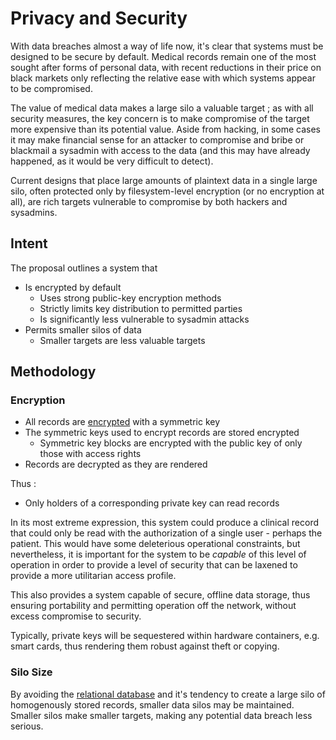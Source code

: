 # Privacy and Security

With data breaches almost a way of life now, it's clear that systems must be
designed to be secure by default. Medical records remain one of the most sought
after forms of personal data, with recent reductions in their price on black
markets only reflecting the relative ease with which systems appear to be
compromised.

The value of medical data makes a large silo a valuable target ; as with all
security measures, the key concern is to make compromise of the target more
expensive than its potential value. Aside from hacking, in some cases it may
make financial sense for an attacker to compromise and bribe or blackmail a 
sysadmin with access to the data (and this may have already happened, as it
would be very difficult to detect).

Current designs that place large amounts of plaintext data in a single large
silo, often protected only by filesystem-level encryption (or no encryption at
all), are rich targets vulnerable to compromise by both hackers and sysadmins.

## Intent

The proposal outlines a system that

* Is encrypted by default
  * Uses strong public-key encryption methods
  * Strictly limits key distribution to permitted parties
  * Is significantly less vulnerable to sysadmin attacks
* Permits smaller silos of data
  * Smaller targets are less valuable targets
  
## Methodology

### Encryption

* All records are [encrypted](encryption.md) with a symmetric key
* The symmetric keys used to encrypt records are stored encrypted
  * Symmetric key blocks are encrypted with the public key of only those with access rights
* Records are decrypted as they are rendered

Thus :

* Only holders of a corresponding private key can read records

In its most extreme expression, this system could produce a clinical record that
could only be read with the authorization of a single user - perhaps the patient.
This would have some deleterious operational constraints, but nevertheless, it
is important for the system to be *capable* of this level of operation in order
to provide a level of security that can be laxened to provide a more utilitarian
access profile.

This also provides a system capable of secure, offline data storage, thus
ensuring portability and permitting operation off the network, without excess
compromise to security.

Typically, private keys will be sequestered within hardware containers, e.g.
smart cards, thus rendering them robust against theft or copying.

### Silo Size

By avoiding the [relational database](relational-databases.md) and it's tendency
to create a large silo of homogenously stored records, smaller data silos may
be maintained. Smaller silos make smaller targets, making any potential data
breach less serious.